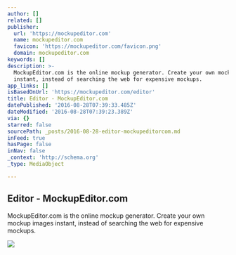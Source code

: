 ```yaml
---
author: []
related: []
publisher:
  url: 'https://mockupeditor.com'
  name: mockupeditor.com
  favicon: 'https://mockupeditor.com/favicon.png'
  domain: mockupeditor.com
keywords: []
description: >-
  MockupEditor.com is the online mockup generator. Create your own mockup images
  instant, instead of searching the web for expensive mockups.
app_links: []
isBasedOnUrl: 'https://mockupeditor.com/editor'
title: Editor - MockupEditor.com
datePublished: '2016-08-28T07:39:33.485Z'
dateModified: '2016-08-28T07:39:23.389Z'
via: {}
starred: false
sourcePath: _posts/2016-08-28-editor-mockupeditorcom.md
inFeed: true
hasPage: false
inNav: false
_context: 'http://schema.org'
_type: MediaObject

---
```

<article style=""><h1>Editor - MockupEditor.com</h1><p>MockupEditor.com is the online mockup generator. Create your own mockup images instant, instead of searching the web for expensive mockups.</p><img src="https://cdn.mockupeditor.com/Files/User/e7c18bf8-ee9e-4c6b-b8e2-d6ba6d75349d/Scenes/fe7ce4d9-44bb-41bf-9135-25a39a3253d4/preview-large.jpg" /></article>